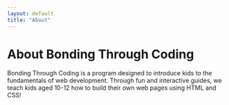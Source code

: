 ```yaml
---
layout: default
title: "About"
---
```


# About Bonding Through Coding

Bonding Through Coding is a program designed to introduce kids to the fundamentals of web development. Through fun and interactive guides, we teach kids aged 10-12 how to build their own web pages using HTML and CSS!

<!-- - maybe made a guide for github
- a guide for vscode
- a set of extra question and answer for kids to do after the workshop -->